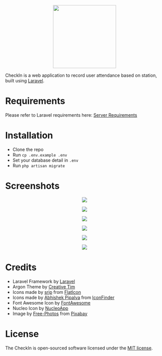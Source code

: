 <p align="center"><img src="https://res.cloudinary.com/syahzul/image/upload/v1595138124/checkin-logo_vme7xf.png" width="200"></p>

CheckIn is a web application to record user attendance based on station, built using [Laravel](https://laravel.com). 

# Requirements

Please refer to Laravel requirements here: [Server Requirements](https://laravel.com/docs/7.x/installation#server-requirements)

# Installation

- Clone the repo
- Run `cp .env.example .env`
- Set your database detail in `.env`
- Run `php artisan migrate`

# Screenshots

<p align="center"><img src="https://res.cloudinary.com/syahzul/image/upload/v1595138572/Screenshot_2020-07-19_at_1.59.00_PM_p3ww45.png"></p>
<p align="center"><img src="https://res.cloudinary.com/syahzul/image/upload/v1595138572/Screenshot_2020-07-19_at_1.59.11_PM_q0ikgs.png"></p>
<p align="center"><img src="https://res.cloudinary.com/syahzul/image/upload/v1595138572/Screenshot_2020-07-19_at_1.59.26_PM_infutx.png"></p>
<p align="center"><img src="https://res.cloudinary.com/syahzul/image/upload/v1595138572/Screenshot_2020-07-19_at_2.00.18_PM_bvfrjq.png"></p>
<p align="center"><img src="https://res.cloudinary.com/syahzul/image/upload/v1595138572/Screenshot_2020-07-19_at_1.59.16_PM_lb12hj.png"></p>
<p align="center"><img src="https://res.cloudinary.com/syahzul/image/upload/v1595138573/Screenshot_2020-07-19_at_2.01.02_PM_wcswoy.png"></p>

# Credits

- Laravel Framework by [Laravel](https://laravel.com)
- Argon Theme by [Creative Tim](https://www.creative-tim.com/product/argon-dashboard)
- Icons made by [srip](https://www.flaticon.com/authors/srip) from [FlatIcon](https://www.flaticon.com)
- Icons made by [Abhishek Pipalva](https://www.iconfinder.com/abhishekpipalva) from [IconFinder](https://www.iconfinder.com)
- Font Awesome Icon by [FontAwesome](https://fontawesome.com/)
- Nucleo Icon by [NucleoApp](https://nucleoapp.com/)
- Image by [Free-Photos](https://pixabay.com/users/Free-Photos-242387/) from [Pixabay](https://pixabay.com)

# License

The CheckIn is open-sourced software licensed under the [MIT license](https://opensource.org/licenses/MIT).
